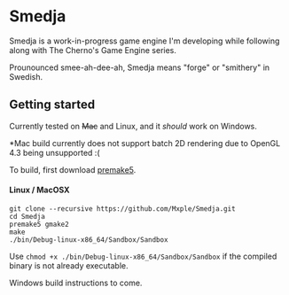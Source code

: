 # Smedja
Smedja is a work-in-progress game engine I'm developing while following along with The Cherno's Game Engine series.

Prounounced smee-ah-dee-ah, Smedja means "forge" or "smithery" in Swedish.

## Getting started
Currently tested on ~~Mac~~ and Linux, and it *should* work on Windows.

*Mac build currently does not support batch 2D rendering due to OpenGL 4.3 being unsupported :(

To build, first download [premake5](https://premake.github.io/download).

#### Linux / MacOSX
```
git clone --recursive https://github.com/Mxple/Smedja.git
cd Smedja
premake5 gmake2
make
./bin/Debug-linux-x86_64/Sandbox/Sandbox
```
Use `chmod +x ./bin/Debug-linux-x86_64/Sandbox/Sandbox` if the compiled binary is not already executable. 

Windows build instructions to come.
